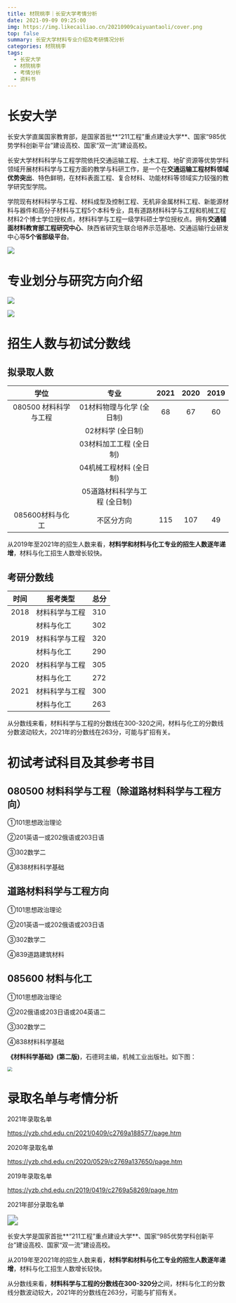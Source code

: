 ```yaml
---
title: 材院桃李｜长安大学考情分析
date: 2021-09-09 09:25:00
img: https://img.likecailiao.cn/20210909caiyuantaoli/cover.png
top: false
summary: 长安大学材料专业介绍及考研情况分析
categories: 材院桃李
tags:
  - 长安大学
  - 材院桃李
  - 考情分析
  - 资料书
---
```


# **长安大学**

长安大学直属国家教育部，是国家首批**“211工程”重点建设大学**、国家“985优势学科创新平台”建设高校、国家“双一流”建设高校。

长安大学材料科学与工程学院依托交通运输工程、土木工程、地矿资源等优势学科领域开展材料科学与工程方面的教学与科研工作，是一个在**交通运输工程材料领域优势突出**、特色鲜明，在材料表面工程、复合材料、功能材料等领域实力较强的教学研究型学院。

学院现有材料科学与工程、材料成型及控制工程、无机非金属材料工程、新能源材料与器件和高分子材料与工程5个本科专业，具有道路材料科学与工程和机械工程材料2个博士学位授权点，材料科学与工程一级学科硕士学位授权点。拥有**交通铺面材料教育部工程研究中心**、陕西省研究生联合培养示范基地、交通运输行业研发中心等**5个省部级平台**。

![](https://img.likecailiao.cn/20210909caiyuantaoli/1.png)

# 专业划分与研究方向介绍

![](https://img.likecailiao.cn/20210909caiyuantaoli/2.png)

![](https://img.likecailiao.cn/20210909caiyuantaoli/3.png)

# 招生人数与初试分数线

## 拟录取人数

|         学位          |             专业              | 2021 | 2020 | 2019 |
| :-------------------: | :---------------------------: | :--: | :--: | :--: |
| 080500 材料科学与工程 |   01材料物理与化学 (全日制)   |  68  |  67  |  60  |
|                       |      02材料学  (全日制)       |      |      |      |
|                       |    03材料加工工程 (全日制)    |      |      |      |
|                       |    04机械工程材料 (全日制)    |      |      |      |
|                       | 05道路材料科学与工程 (全日制) |      |      |      |
|   085600材料与化工    |          不区分方向           | 115  | 107  |  49  |

从2019年至2021年的招生人数来看，**材料学和材料与化工专业的招生人数逐年递增**，材料与化工招生人数增长较快。

## 考研分数线

| 时间 | 报考类型       | 总分 |
| ---- | -------------- | ---- |
| 2018 | 材料科学与工程 | 310  |
|      | 材料与化工     | 302  |
| 2019 | 材料科学与工程 | 320  |
|      | 材料与化工     | 290  |
| 2020 | 材料科学与工程 | 305  |
|      | 材料与化工     | 272  |
| 2021 | 材料科学与工程 | 300  |
|      | 材料与化工     | 263  |

从分数线来看，材料科学与工程的分数线在300-320之间，材料与化工的分数线分数波动较大，2021年的分数线在263分，可能与扩招有关。

# 初试考试科目及其参考书目

## **080500** **材料科学与工程（除道路材料科学与工程方向）**

①101思想政治理论

②201英语一或202俄语或203日语

③302数学二

④838材料科学基础

## **道路材料科学与工程方向**

①101思想政治理论

②201英语一或202俄语或203日语

③302数学二

④839道路建筑材料 

## **085600** **材料与化工** 

①101思想政治理论

②202俄语或203日语或204英语二

③302数学二

④838材料科学基础

**《材料科学基础》(第二版)**，石德珂主编，机械工业出版社。如下图：

<img src="https://img.likecailiao.cn/20210909caiyuantaoli/4.png" style="zoom:67%;" />

 

# 录取名单与考情分析

2021年录取名单

https://yzb.chd.edu.cn/2021/0409/c2769a188577/page.htm

2020年录取名单

https://yzb.chd.edu.cn/2020/0529/c2769a137650/page.htm

2019年录取名单

https://yzb.chd.edu.cn/2019/0419/c2769a58269/page.htm

2021年部分录取名单

<img src="https://img.likecailiao.cn/20210909caiyuantaoli/5.png" style="zoom:150%;" />

长安大学是国家首批**“211工程”重点建设大学**、国家“985优势学科创新平台”建设高校、国家“双一流”建设高校。

从2019年至2021年的招生人数来看，**材料学和材料与化工专业的招生人数逐年递增**，材料与化工招生人数增长较快。

从分数线来看，**材料科学与工程的分数线在300-320分**之间，材料与化工的分数线分数波动较大，2021年的分数线在263分，可能与扩招有关。
